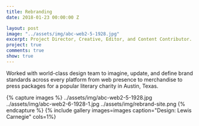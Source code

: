 ```yaml
---
title: Rebranding
date: 2018-01-23 00:00:00 Z

layout: post
image: "../assets/img/abc-web2-5-1928.jpg"
excerpt: Project Director, Creative, Editor, and Content Contributor.
project: true
comments: true
show: true
---
```


Worked with world-class design team to imagine, update, and define brand standards across every platform from web presence to merchandise to press packages for a popular literary charity in Austin, Texas. 
 
{% capture images %}
	../assets/img/abc-web2-5-1928.jpg
  ../assets/img/abc-web2-6-1928-1.jpg
  ../assets/img/rebrand-site.png
{% endcapture %}
{% include gallery images=images caption="Design: Lewis Carnegie" cols=1%}

